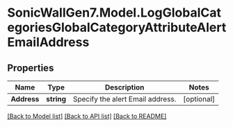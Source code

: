 # SonicWallGen7.Model.LogGlobalCategoriesGlobalCategoryAttributeAlertEmailAddress

## Properties

Name | Type | Description | Notes
------------ | ------------- | ------------- | -------------
**Address** | **string** | Specify the alert Email address. | [optional] 

[[Back to Model list]](../README.md#documentation-for-models) [[Back to API list]](../README.md#documentation-for-api-endpoints) [[Back to README]](../README.md)

